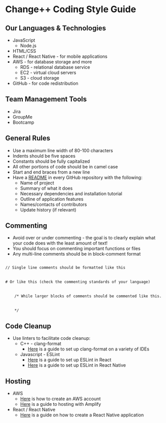 # Change++ Coding Style Guide

## Our Languages & Technologies
- JavaScript
  - Node.js
- HTML/CSS
- React / React Native - for mobile applications
- AWS - for database storage and more
  - RDS - relational database service
  - EC2 - virtual cloud servers
  - S3 - cloud storage
- GitHub - for code redistribution

## Team Management Tools
- Jira
- GroupMe
- Bootcamp

## General Rules
- Use a maximum line width of 80-100 characters
- Indents should be five spaces
- Constants should be fully capitalized
- All other portions of code should be in camel case
- Start and end braces from a new line
- Have a [README](https://github.com/juyoungkim304/Change-Black-and-Latinx-Directory/blob/master/README.md) in every GitHub repository with the following:
  - Name of project
  - Summary of what it does
  - Necessary dependencies and installation tutorial
  - Outline of application features
  - Names/contacts of contributors
  - Update history (if relevant)
  
## Commenting
- Avoid over or under commenting - the goal is to clearly explain what your code does with the least amount of text!
- You should focus on commenting important functions or files
- Any multi-line comments should be in block-comment format

<code>
// Single line comments should be formatted like this
</code><br>

<code>
# Or like this (check the commenting standards of your language)
</code><br>



<code>
    /* While larger blocks of comments should be commented like this. 
</code><br>
<code>
    */
</code>

## Code Cleanup
- Use linters to facilitate code cleanup:
  - C++ - clang-format
    - [Here](https://clang.llvm.org/docs/ClangFormat.html) is a guide to set up clang-format on a variety of IDEs
  - Javascript - ESLint
    - [Here](https://medium.com/@RossWhitehouse/setting-up-eslint-in-react-c20015ef35f7) is a guide to set up ESLint in React
    - [Here](https://medium.com/fantageek/setting-up-eslint-and-editorconfig-in-react-native-projects-31b4d9ddd0f6) is a guide to set up ESLint in React Native

## Hosting
- AWS
  - [Here](https://aws.amazon.com/premiumsupport/knowledge-center/create-and-activate-aws-account/) is how to create an AWS account
  - [Here](https://aws.amazon.com/blogs/aws/host-your-apps-with-aws-amplify-console-from-the-aws-amplify-cli/) is a guide to hosting with Amplify
- React / React Native
  - [Here](https://reactnative.dev/docs/tutorial.html) is a guide on how to create a React Native application


